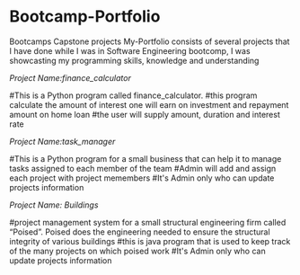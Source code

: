 # Bootcamp-Portfolio
Bootcamps Capstone projects My-Portfolio consists of several projects that I have done while I was in Software Engineering bootcomp, I was showcasting my programming skills, knowledge and understanding


*Project Name:finance_calculator*

#This is a Python program called finance_calculator.
#this program calculate the amount of interest one will earn on investment and repayment amount on home loan
#the user will supply amount, duration and interest rate 

*Project Name:task_manager*

#This is a Python program for a small business that can help it to manage tasks assigned to each member of the team
#Admin will add and assign each project with project memembers
#It's Admin only who can update projects information



*Project Name: Buildings*

#project management system for a small structural engineering firm called “Poised”. Poised does the engineering needed to ensure the structural integrity of various buildings
#this is java program that is used to keep track of the many projects on which poised work
#It's Admin only who can update projects information
